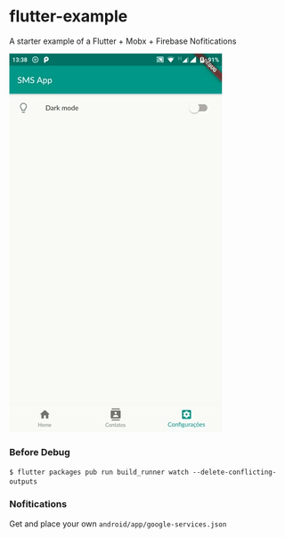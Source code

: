 # flutter-example
A starter example of a Flutter + Mobx + Firebase Nofitications

![flutter-example anim](https://raw.githubusercontent.com/jonataswalker/flutter-example/screenshot/images/anim.gif)

### Before Debug
`$ flutter packages pub run build_runner watch --delete-conflicting-outputs`


### Nofitications
Get and place your own `android/app/google-services.json`
